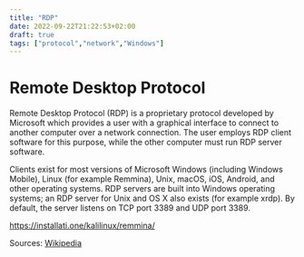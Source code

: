 ```yaml
---
title: "RDP"
date: 2022-09-22T21:22:53+02:00
draft: true
tags: ["protocol","network","Windows"]
---
```


# Remote Desktop Protocol

Remote Desktop Protocol (RDP) is a proprietary protocol developed by Microsoft which provides a user with a graphical interface to connect to another computer over a network connection. The user employs RDP client software for this purpose, while the other computer must run RDP server software.

Clients exist for most versions of Microsoft Windows (including Windows Mobile), Linux (for example Remmina), Unix, macOS, iOS, Android, and other operating systems. RDP servers are built into Windows operating systems; an RDP server for Unix and OS X also exists (for example xrdp). By default, the server listens on TCP port 3389 and UDP port 3389.

<https://installati.one/kalilinux/remmina/>

Sources: [Wikipedia](https://en.wikipedia.org/wiki/Remote_Desktop_Protocol)
